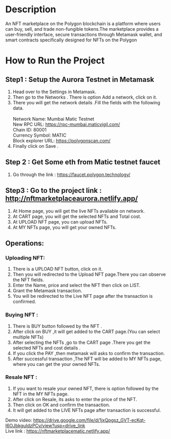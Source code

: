 # Description
An NFT marketplace on the Polygon blockchain is a platform where users can buy, sell, and trade non-fungible tokens.The marketplace provides a user-friendly interface, secure transactions through Metamask wallet, and smart contracts specifically designed for NFTs on the Polygon
# How to Run the Project
## Step1  :  Setup the Aurora Testnet in Metamask
1. Head over to the Settings in Metamask.<br/>
2. Then go to the Networks . There is option Add a network, click on it.<br/>
3. There you will get the network details .Fill the fields with the following data. <br/>  	
Network Name: Mumbai Matic Testnet<br/>
New RPC URL: https://rpc-mumbai.maticvigil.com/<br/>
Chain ID: 80001 <br/>
Currency Symbol: MATIC<br/>
Block explorer URL: https://polygonscan.com/<br/>
4. Finally click on Save .
## Step 2 : Get Some eth from Matic testnet faucet
1.	Go through the link : https://faucet.polygon.technology/<br/>

## Step3 : Go to the project link :   http://nftmarketplaceaurora.netlify.app/
 1. At Home page, you will get the live NFTs available on network.<br/>
 2. At CART page, you will get the selected NFTs and Total cost.<br/>
 3. At UPLOAD NFT page, you can upload NFTs.<br/>
 4. At MY NFTs page, you will get your owned NFTs.<br/>
## Operations:
### Uploading NFT:
1. There is a UPLOAD NFT button, click on it.<br/>
2. Then you will redirected to the Upload NFT page.There you can observe the NFT fields.<br/>
3. Enter the Name, price and select the NFT then click on LIST.<br/>
4. Grant the Metamask transaction.<br/>
5. You will be redirected to the Live NFT page after the transaction is confirmed.<br/>
### Buying NFT : 
1. There is BUY button followed by the NFT .<br/>
2. After click on BUY ,it will get added to the CART page.(You can select multiple NFTs)<br/>
3. After selecting the NFTs ,go to the CART page .There you get the selected NFTs and cost details .<br/>
4. If you click the PAY ,then metamask will asks to confirm the transaction.<br/>
5. After successful transaction ,The NFT will be added to MY NFTs page, where you can get the your owned NFTs.<br/>

### Resale NFT :
1. If you want to resale your owned NFT, there is option followed by the NFT in the MY NFTs page.<br/>
2. After click on Resale, its asks to enter the price of the NFT.<br/>
3. Then click on OK and confirm the transaction.<br/>
4. It will get added to the LIVE NFTs page after transaction is successful.<br/>

Demo video: https://drive.google.com/file/d/1jxQpgsz_GVT-ecKqt-I6OJbkguIdzPCv/view?usp=drive_link<br/>
Live link : https://nftmarketplacematic.netlify.app/